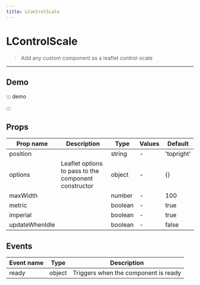 ```yaml
---
title: LControlScale
---
```


# LControlScale

> Add any custom component as a leaflet control-scale

---

## Demo

::: demo
<template>
<l-map style="height: 350px" :zoom="zoom" :center="center">
<l-tile-layer :url="url"></l-tile-layer>
<l-control-scale position="topright" :imperial="true" :metric="false"></l-control-scale>
</l-map>
</template>

<script>
import {LMap, LTileLayer, LControlScale} from 'vue2-leaflet';

export default {
  components: {
    LMap,
    LTileLayer,
    LControlScale
  },
  data () {
    return {
      url: 'https://{s}.tile.openstreetmap.org/{z}/{x}/{y}.png',
      zoom: 8,
      center: [47.313220, -1.319482],
    };
  }
}
</script>

:::

## Props

| Prop name      | Description                                          | Type    | Values | Default    |
| -------------- | ---------------------------------------------------- | ------- | ------ | ---------- |
| position       |                                                      | string  | -      | 'topright' |
| options        | Leaflet options to pass to the component constructor | object  | -      | {}         |
| maxWidth       |                                                      | number  | -      | 100        |
| metric         |                                                      | boolean | -      | true       |
| imperial       |                                                      | boolean | -      | true       |
| updateWhenIdle |                                                      | boolean | -      | false      |

## Events

| Event name | Type   | Description                          |
| ---------- | ------ | ------------------------------------ |
| ready      | object | Triggers when the component is ready |
